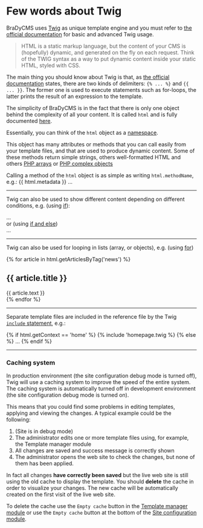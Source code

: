 # Few words about Twig

BraDyCMS uses [Twig](http://twig.sensiolabs.org) as unique template engine 
and you must refer to [the official documentation](http://twig.sensiolabs.org/doc/templates.html)
for basic and advanced Twig usage.

> HTML is a static markup language, but the content of your CMS is (hopefully) dynamic, and generated on the fly on each request.
> Think of the TWIG syntax as a way to put dynamic content inside your static HTML, styled with CSS.


The main thing you should know about Twig is that,
as [the official documentation](http://twig.sensiolabs.org/doc/templates.html) states,
there are two kinds of delimiters: `{% ... %}` and `{{ ... }}`.
The former one is used to execute statements such as for-loops, the latter prints the
result of an expression to the template.

The simplicity of BraDyCMS is in the fact that there is only one object behind the complexity
of all your content. It is called `html` and is fully documented [here](tmpl_html.md).

Essentially, you can think of the `html` object as a [namespace](http://en.wikipedia.org/wiki/Namespace).

This object has many attributes or methods that you can call easily from your template files,
and that are used to produce dynamic content. Some of these methods return simple strings,
others well-formatted HTML and others [PHP arrays](http://www.w3schools.com/php/php_arrays.asp)
or [PHP complex objects](http://php.net/manual/it/language.types.object.php)

Calling a method of the `html` object is as simple as writing `html.methodName`, e.g.:
    <!DOCTYPE html >
    <html>
    <head>
      {{ html.metadata }}
      ...

----

Twig can also be used to show different content depending on different conditions,
e.g. (using [if](http://twig.sensiolabs.org/doc/tags/if.html)):
    <div class="{% if html.getContext == 'home'%}white-backgroung{% endif %}">
    ...
    </div>
or (using [if and else](http://twig.sensiolabs.org/doc/tags/if.html))
    <div class="{% if html.getContext == 'home'%}white-backgroung{% else %}black-backgroung{% endif %}">
    ...
    </div>

----

Twig can also be used for looping in lists (array, or objects), e.g. (using [for](http://twig.sensiolabs.org/doc/tags/for.html))
    <div class="article-list">
      {% for article in html.getArticlesByTag('news') %}
        <div class="article-item">
          <h2>{{ article.title }}</h2>
          <div class="article-content">
            {{ article.text }}
          </div>
        </div>
      {% endfor %}
    </div>

----

Separate template files are included in the reference file by the Twig
[`include` statement](http://twig.sensiolabs.org/doc/tags/include.html), e.g.:
    <div class="content">
      {% if html.getContext == 'home' %}
        {% include 'homepage.twig %}
      {% else %}
        ...
      {% endif %}
    </div>

---

### Caching system

In production environment (the site configuration debug mode is turned off),
Twig will use a caching system to improve the speed of the entire system. The caching
system is automatically turned off in development environment (the site configuration
debug mode is turned on).

This means that you could find some problems in editing templates, applying and
viewing the changes. A typical example could be the following:
1. (Site is in debug mode)
2. The administrator edits one or more template files using, for example, the Template manager module
3. All changes are saved and success message is correctly shown
4. The administrator opens the web site to check the changes, but none of them
has been applied.

In fact all changes **have correctly been saved** but the live web site is still using
the old cache to display the template. You should **delete** the cache in order to
visualize your changes. The new cache will be automatically created on the first
visit of the live web site.

To delete the cache use the `Empty cache` button in the [Template manager module](#template/dashboard)
or use the `Empty cache` button at the bottom of the [Site configuration module](#cfg/edit).
